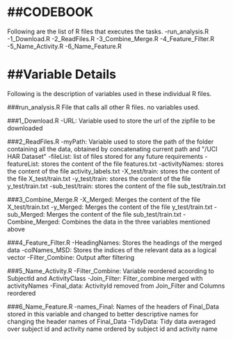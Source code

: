 ##CODEBOOK
=================================================================
Following are the list of R files that executes the tasks.
-run_analysis.R
-1_Download.R
-2_ReadFiles.R
-3_Combine_Merge.R
-4_Feature_Filter.R
-5_Name_Activity.R
-6_Name_Feature.R

##Variable Details
=========================================
Following is the description of variables used in these individual R files.

###run_analysis.R
File that calls all other R files. no variables used.

###1_Download.R
-URL: Variable used to store the url of the zipfile to be downloaded

###2_ReadFiles.R
-myPath: Variable used to store the path of the folder containing all the data, obtained by concatenating current path and "/UCI HAR Dataset"
-fileList: list of files stored for any future requirements
-featureList: stores the content of the file features.txt
-activityNames: stores the content of the file activity_labels.txt
-X_test/train: stores the content of the file X_test/train.txt
-y_test/train: stores the content of the file y_test/train.txt
-sub_test/train: stores the content of the file sub_test/train.txt

###3_Combine_Merge.R
-X_Merged: Merges the content of the file X_test/train.txt
-y_Merged: Merges the content of the file y_test/train.txt
-sub_Merged: Merges the content of the file sub_test/train.txt
-Combine_Merged: Combines the data in the three variables mentioned above

###4_Feature_Filter.R
-HeadingNames: Stores the headings of the merged data
-colNames_MSD: Stores the indices of the relevant data as a logical vector
-Filter_Combine: Output after filtering

###5_Name_Activity.R
-Filter_Combine: Variable reordered acoording to SubjectId and ActivityClass
-Join_Filter: Filter_combine merged with activityNames
-Final_data: ActivityId removed from Join_Filter and Columns reordered

###6_Name_Feature.R
-names_Final: Names of the headers of Final_Data stored in this variable and changed to better descriptive names for changing the header names of Final_Data
-TidyData: Tidy data averaged over subject id and activity name ordered by subject id and activity name